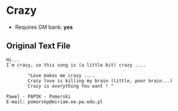 # Crazy

* Requires GM bank: **yes**

## Original Text File
```
Hi...
I`m crazy, so this song is (a little bit) crazy ....

        "Love makes me crazy ....
        Crazy love is killing my brain (little, poor brain...)
        Crazy is everything You want ! "

Pawel - PAPIK - Pomorski
E-mail: pomorskp@miriam.ee.pw.edu.pl
```
